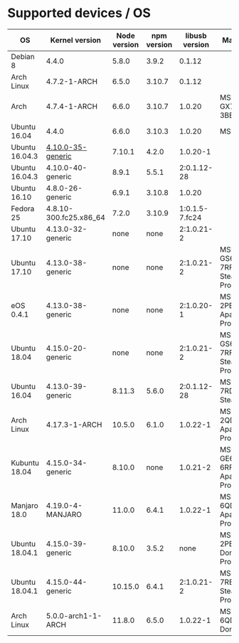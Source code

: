 # Supported devices / OS

| OS             | Kernel version         | Node version | npm version | libusb version | Machine                    |
| ---            | ---                    | ---          | ---         | ---            | ---                        |
| Debian 8       | 4.4.0                  | 5.8.0        | 3.9.2       | 0.1.12         |                            |
| Arch Linux     | 4.7.2-1-ARCH           | 6.5.0        | 3.10.7      | 0.1.12         |                            |
| Arch           | 4.7.4-1-ARCH           | 6.6.0        | 3.10.7      | 1.0.20         | MSI GX70-3BE               |
| Ubuntu 16.04   | 4.4.0                  | 6.6.0        | 3.10.3      | 1.0.20         | MSI GS60                   |
| Ubuntu 16.04.3 | [4.10.0-35-generic][1] | 7.10.1       | 4.2.0       | 1.0.20-1       |                            |
| Ubuntu 16.04.3 | 4.10.0-40-generic      | 8.9.1        | 5.5.1       | 2:0.1.12-28    |                            |
| Ubuntu 16.10   | 4.8.0-26-generic       | 6.9.1        | 3.10.8      | 1.0.20         |                            |
| Fedora 25      | 4.8.10-300.fc25.x86_64 | 7.2.0        | 3.10.9      | 1:0.1.5-7.fc24 |                            |
| Ubuntu 17.10   | 4.13.0-32-generic      | none         | none        | 2:1.0.21-2     |                            |
| Ubuntu 17.10   | 4.13.0-38-generic      | none         | none        | 2:1.0.21-2     | MSI GS63VR 7RF Stealth Pro |
| eOS 0.4.1      | 4.13.0-38-generic      | none         | none        | 2:1.0.20-1     | MSI GE70 2PE Apache Pro    |
| Ubuntu 18.04   | 4.15.0-20-generic      | none         | none        | 2:1.0.21-2     | MSI GS63VR 7RF Stealth Pro |
| Ubuntu 16.04   | 4.13.0-39-generic      | 8.11.3       | 5.6.0       | 2:0.1.12-28    | MSI GS63 7RD Stealth       |
| Arch Linux     | 4.17.3-1-ARCH          | 10.5.0       | 6.1.0       | 1.0.22-1       | MSI GE62 2QD Apache Pro    |
| Kubuntu 18.04  | 4.15.0-34-generic      | 8.10.0       | none        | 1.0.21-2       | MSI GE62VR 6RF Apache Pro  |
| Manjaro 18.0   | 4.19.0-4-MANJARO       | 11.0.0       | 6.4.1       | 1.0.22-1       | MSI GE62 6QD Apache Pro    |
| Ubuntu 18.04.1 | 4.15.0-39-generic      | 8.10.0       | 3.5.2       | none           | MSI GT70 2PE Dominator Pro |
| Ubuntu 18.04.1 | 4.15.0-44-generic      | 10.15.0      | 6.4.1       | 2:1.0.21-2     | MSI GS63 7RE Stealth Pro   |
| Arch Linux     | 5.0.0-arch1-1-ARCH     | 11.8.0       | 6.5.0       | 1.0.22-1       | MSI GT72 6QD Dominator     |

[1]: https://wiki.ubuntu.com/Kernel/LTSEnablementStack#Ubuntu_16.04_LTS_-_Xenial_Xerus
